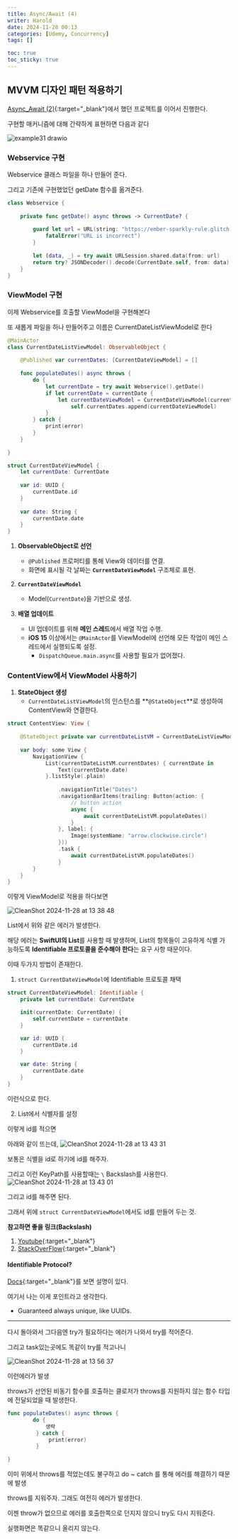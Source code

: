 ```yaml
---
title: Async/Await (4)
writer: Harold
date: 2024-11-28 00:13
categories: [Udemy, Concurrency]
tags: []

toc: true
toc_sticky: true
---
```


## MVVM 디자인 패턴 적용하기

[Async_Await (2)](https://haroldfromk.github.io/posts/Async_await-(2)/){:target="_blank"}에서 했던 프로젝트를 이어서 진행한다.

구현할 매커니즘에 대해 간략하게 표현하면 다음과 같다

![example31 drawio](https://github.com/user-attachments/assets/f77abd16-7c52-4365-9e35-6d56f5d437e3)

### Webservice 구현

Webservice 클래스 파일을 하나 만들어 준다.

그리고 기존에 구현했었던 getDate 함수를 옮겨준다.

```swift
class Webservice {
    
    private func getDate() async throws -> CurrentDate? {
        
        guard let url = URL(string: "https://ember-sparkly-rule.glitch.me/current-date") else {
            fatalError("URL is incorrect")
        }
        
        let (data, _) = try await URLSession.shared.data(from: url)
        return try? JSONDecoder().decode(CurrentDate.self, from: data)
    }
}
```

### ViewModel 구현

이제 Webservice를 호출할 ViewModel을 구현해본다

또 새롭게 파일을 하나 만들어주고 이름은 CurrentDateListViewModel로 한다

```swift
@MainActor
class CurrentDateListViewModel: ObservableObject {
    
    @Published var currentDates: [CurrentDateViewModel] = []
    
    func populateDates() async throws {
        do {
            let currentDate = try await Webservice().getDate()
            if let currentDate = currentDate {
                let currentDateViewModel = CurrentDateViewModel(currentDate: currentDate)
                    self.currentDates.append(currentDateViewModel)
            }
        } catch {
            print(error)
        }
    }
    
}

struct CurrentDateViewModel {
    let currentDate: CurrentDate
    
    var id: UUID {
        currentDate.id
    }
    
    var date: String {
        currentDate.date
    }
}
```

1. **ObservableObject로 선언**  
   - `@Published` 프로퍼티를 통해 View와 데이터를 연결.  
   - 화면에 표시될 각 날짜는 **`CurrentDateViewModel`** 구조체로 표현.

2. **`CurrentDateViewModel`**  
   - Model(`CurrentDate`)을 기반으로 생성. 

3. **배열 업데이트**  
   - UI 업데이트를 위해 **메인 스레드**에서 배열 작업 수행.
   - **iOS 15** 이상에서는 `@MainActor`를 ViewModel에 선언해 모든 작업이 메인 스레드에서 실행되도록 설정.
      - `DispatchQueue.main.async`를 사용할 필요가 없어졌다.

### ContentView에서 ViewModel 사용하기

1. **StateObject 생성**  
   - `CurrentDateListViewModel`의 인스턴스를 **`@StateObject`**로 생성하여 ContentView와 연결한다.

```swift
struct ContentView: View {
    
    @StateObject private var currentDateListVM = CurrentDateListViewModel()
        
    var body: some View {
        NavigationView {
            List(currentDateListVM.currentDates) { currentDate in
                Text(currentDate.date)
            }.listStyle(.plain)
            
                .navigationTitle("Dates")
                .navigationBarItems(trailing: Button(action: {
                    // button action
                    async {
                        await currentDateListVM.populateDates()
                    }
                }, label: {
                    Image(systemName: "arrow.clockwise.circle")
                }))
                .task {
                    await currentDateListVM.populateDates()
                }
        }
    }
}
```

이렇게 ViewModel로 적용을 하다보면

![CleanShot 2024-11-28 at 13 38 48](https://github.com/user-attachments/assets/e43b54e2-366e-4a8d-8a5f-e2b24d60571e)

List에서 위와 같은 에러가 발생한다.

해당 에러는 **SwiftUI의 List**를 사용할 때 발생하며, List의 항목들이 고유하게 식별 가능하도록 **Identifiable 프로토콜을 준수해야 한다**는 요구 사항 때문이다.

이때 두가지 방법이 존재한다.

1. `struct CurrentDateViewModel`에 Identifiable 프로토콜 채택

```swift
struct CurrentDateViewModel: Identifiable {
    private let currentDate: CurrentDate

    init(currentDate: CurrentDate) {
        self.currentDate = currentDate
    }

    var id: UUID {
        currentDate.id
    }

    var date: String {
        currentDate.date
    }
}
```

이런식으로 한다.

2. List에서 식별자를 설정

이렇게 id를 적으면

아래와 같이 뜨는데,
![CleanShot 2024-11-28 at 13 43 31](https://github.com/user-attachments/assets/5f2f26c8-d0f7-47e0-a71b-fce16ef3f60e)

보통은 식별을 id로 하기에 id를 해주자.

그리고 이런 KeyPath를 사용할때는 `\` Backslash를 사용한다.
![CleanShot 2024-11-28 at 13 43 01](https://github.com/user-attachments/assets/8d21a120-bc41-4ebe-b2d7-3e095714e701)

그리고 id를 해주면 된다.

그래서 위에 `struct CurrentDateViewModel`에서도 id를 만들어 두는 것.

**참고하면 좋을 링크(Backslash)**
1. [Youtube](https://www.youtube.com/watch?v=YY7SlOklZzk){:target="_blank"}  
2. [StackOverFlow](https://stackoverflow.com/questions/56489766/what-is-the-backslash-used-for-in-swiftui){:target="_blank"} 


#### Identifiable Protocol?

[Docs](https://developer.apple.com/documentation/swift/identifiable){:target="_blank"}를 보면 설명이 있다.

여기서 나는 이게 포인트라고 생각한다. 
-	Guaranteed always unique, like UUIDs.

---

다시 돌아와서 그다음엔 try가 필요하다는 에러가 나와서 try를 적어준다.

그리고 task있는곳에도 똑같이 try를 적고나니 

![CleanShot 2024-11-28 at 13 56 37](https://github.com/user-attachments/assets/08ce1cd4-135e-4dc9-a81d-18fac79e65b3)

이런에러가 발생

throws가 선언된 비동기 함수를 호출하는 클로저가 throws를 지원하지 않는 함수 타입에 전달되었을 때 발생한다. 

```swift
func populateDates() async throws {
        do {
            생략
         } catch {
             print(error)
         }
        
}
```

이미 위에서 throws를 적었는데도 불구하고 do ~ catch 를 통해 에러를 해결하기 때문에 발생

throws를 지워주자. 그래도 여전히 에러가 발생한다.

이젠 throw가 없으므로 에러를 호출한쪽으로 던지지 않으니 try도 다시 지워준다.

실행화면은 똑같으니 올리지 않는다.
